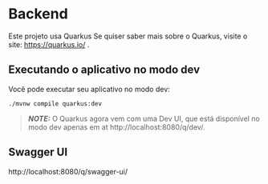 # Backend

Este projeto usa Quarkus
Se quiser saber mais sobre o Quarkus, visite o site: https://quarkus.io/ .

## Executando o aplicativo no modo dev

Você pode executar seu aplicativo no modo dev:
```shell script
./mvnw compile quarkus:dev
```

> **_NOTE:_**  O Quarkus agora vem com uma Dev UI, que está disponível no modo dev apenas em at http://localhost:8080/q/dev/.

## Swagger UI
http://localhost:8080/q/swagger-ui/

